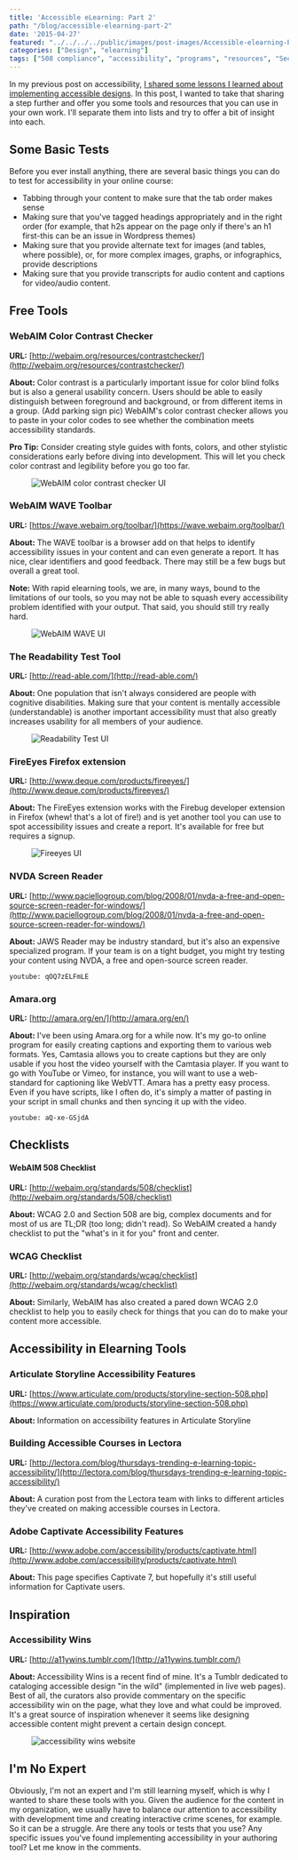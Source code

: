 ```yaml
---
title: 'Accessible eLearning: Part 2'
path: "/blog/accessible-elearning-part-2"
date: '2015-04-27'
featured: "../../../../public/images/post-images/Accessible-elearning-P2.png"
categories: ["Design", "elearning"]
tags: ["508 compliance", "accessibility", "programs", "resources", "Section 508", "tools"]
---
```


In my previous post on accessibility, [I shared some lessons I learned about implementing accessible designs](blog/accessible-elearning-lessons-learned-part-1/ "Accessible eLearning: Lessons Learned Part 1"). In this post, I wanted to take that sharing a step further and offer you some tools and resources that you can use in your own work. I'll separate them into lists and try to offer a bit of insight into each.

## Some Basic Tests

Before you ever install anything, there are several basic things you can do to test for accessibility in your online course:

*   Tabbing through your content to make sure that the tab order makes sense
*   Making sure that you've tagged headings appropriately and in the right order (for example, that h2s appear on the page only if there's an h1 first-this can be an issue in Wordpress themes)
*   Making sure that you provide alternate text for images (and tables, where possible), or, for more complex images, graphs, or infographics, provide descriptions
*   Making sure that you provide transcripts for audio content and captions for video/audio content.


## Free Tools

### WebAIM Color Contrast Checker

**URL:** [http://webaim.org/resources/contrastchecker/](http://webaim.org/resources/contrastchecker/)

**About:** Color contrast is a particularly important issue for color blind folks but is also a general usability concern. Users should be able to easily distinguish between foreground and background, or from different items in a group. (Add parking sign pic) WebAIM's color contrast checker allows you to paste in your color codes to see whether the combination meets accessibility standards.

**Pro Tip:** Consider creating style guides with fonts, colors, and other stylistic considerations early before diving into development. This will let you check color contrast and legibility before you go too far.

<figure>
  <img src="../../../../public/images/post-images/colorcontrast-checker.png" alt="WebAIM color contrast checker UI" />
</figure>

### WebAIM WAVE Toolbar

**URL:** [https://wave.webaim.org/toolbar/](https://wave.webaim.org/toolbar/)

**About:** The WAVE toolbar is a browser add on that helps to identify accessibility issues in your content and can even generate a report. It has nice, clear identifiers and good feedback. There may still be a few bugs but overall a great tool.

**Note:** With rapid elearning tools, we are, in many ways, bound to the limitations of our tools, so you may not be able to squash every accessibility problem identified with your output. That said, you should still try really hard.

<figure>
  <img src="../../../../public/images/post-images/WAVEToolbar.png" alt="WebAIM WAVE UI" />
</figure>

### The Readability Test Tool

**URL:** [http://read-able.com/](http://read-able.com/)

**About:** One population that isn't always considered are people with cognitive disabilities. Making sure that your content is mentally accessible (understandable) is another important accessibility must that also greatly increases usability for all members of your audience.

<figure>
  <img src="../../../../public/images/post-images/ReadbilityTestTool.png" alt="Readability Test UI" />
</figure>

### FireEyes Firefox extension

**URL:** [http://www.deque.com/products/fireeyes/](http://www.deque.com/products/fireeyes/)

**About:** The FireEyes extension works with the Firebug developer extension in Firefox (whew! that's a lot of fire!) and is yet another tool you can use to spot accessibility issues and create a report. It's available for free but requires a signup.

<figure>
  <img src="../../../../public/images/post-images/Fireeyes.jpg" alt="Fireeyes UI" />
</figure>

### NVDA Screen Reader

**URL:** [http://www.paciellogroup.com/blog/2008/01/nvda-a-free-and-open-source-screen-reader-for-windows/](http://www.paciellogroup.com/blog/2008/01/nvda-a-free-and-open-source-screen-reader-for-windows/)

**About:** JAWS Reader may be industry standard, but it's also an expensive specialized program. If your team is on a tight budget, you might try testing your content using NVDA, a free and open-source screen reader.

`youtube: qOQ7zELFmLE`

### Amara.org

**URL:** [http://amara.org/en/](http://amara.org/en/)

**About:** I've been using Amara.org for a while now. It's my go-to online program for easily creating captions and exporting them to various web formats. Yes, Camtasia allows you to create captions but they are only usable if you host the video yourself with the Camtasia player. If you want to go with YouTube or Vimeo, for instance, you will want to use a web-standard for captioning like WebVTT. Amara has a pretty easy process. Even if you have scripts, like I often do, it's simply a matter of pasting in your script in small chunks and then syncing it up with the video.

`youtube: aQ-xe-GSjdA`

## Checklists

#### WebAIM 508 Checklist

**URL:** [http://webaim.org/standards/508/checklist](http://webaim.org/standards/508/checklist)

**About:** WCAG 2.0 and Section 508 are big, complex documents and for most of us are TL;DR (too long; didn't read). So WebAIM created a handy checklist to put the "what's in it for you" front and center.

### WCAG Checklist

**URL:** [http://webaim.org/standards/wcag/checklist](http://webaim.org/standards/wcag/checklist)

**About:** Similarly, WebAIM has also created a pared down WCAG 2.0 checklist to help you to easily check for things that you can do to make your content more accessible.

## Accessibility in Elearning Tools

### Articulate Storyline Accessibility Features

**URL:** [https://www.articulate.com/products/storyline-section-508.php](https://www.articulate.com/products/storyline-section-508.php)

**About:** Information on accessibility features in Articulate Storyline

### Building Accessible Courses in Lectora

**URL:** [http://lectora.com/blog/thursdays-trending-e-learning-topic-accessibility/](http://lectora.com/blog/thursdays-trending-e-learning-topic-accessibility/)

**About:** A curation post from the Lectora team with links to different articles they've created on making accessible courses in Lectora.

### Adobe Captivate Accessibility Features

**URL:** [http://www.adobe.com/accessibility/products/captivate.html](http://www.adobe.com/accessibility/products/captivate.html)

**About:** This page specifies Captivate 7, but hopefully it's still useful information for Captivate users.

## Inspiration

### Accessibility Wins

**URL:** [http://a11ywins.tumblr.com/](http://a11ywins.tumblr.com/)

**About:** Accessibility Wins is a recent find of mine. It's a Tumblr dedicated to cataloging accessible design "in the wild" (implemented in live web pages). Best of all, the curators also provide commentary on the specific accessibility win on the page, what they love and what could be improved. It's a great source of inspiration whenever it seems like designing accessible content might prevent a certain design concept.

<figure>
  <img src="../../../../public/images/post-images/accessibility-wins.png" alt="accessibility wins website" />
</figure>

## I'm No Expert

Obviously, I'm not an expert and I'm still learning myself, which is why I wanted to share these tools with you. Given the audience for the content in my organization, we usually have to balance our attention to accessibility with development time and creating interactive crime scenes, for example. So it can be a struggle. Are there any tools or tests that you use? Any specific issues you've found implementing accessibility in your authoring tool? Let me know in the comments.
